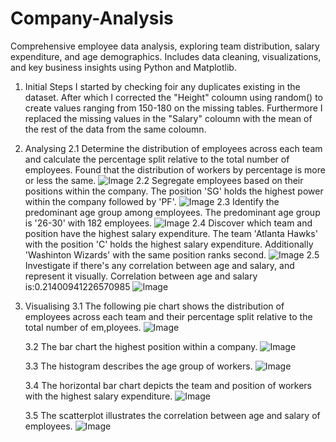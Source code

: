 # Company-Analysis
Comprehensive employee data analysis, exploring team distribution, salary expenditure, and age demographics. Includes data cleaning, visualizations, and key business insights using Python and Matplotlib.

1. Initial Steps
 I started by checking foir any duplicates existing in the dataset.
 After which I corrected the "Height" coloumn using random() to create values ranging from 150-180 on the missing tables.
 Furthermore I replaced the missing values in the "Salary" coloumn with the mean of the rest of the data from the same coloumn.

2. Analysing
   2.1
    Determine the distribution of employees across each team and calculate the percentage split relative to the total number of employees.
    Found that the distribution of workers by percentage is more or less the same.
    ![Image](https://github.com/user-attachments/assets/b79f5e7b-8207-434f-89b9-78081ac80d5a)
   2.2
    Segregate employees based on their positions within the company.
    The position 'SG' holds the highest power within the company followed by 'PF'.
    ![Image](https://github.com/user-attachments/assets/69fb91c1-ce6c-4613-9722-51d4430c8774)
   2.3
    Identify the predominant age group among employees.
    The predominant age group is '26-30' with 182 employees.
    ![Image](https://github.com/user-attachments/assets/baa0ebf8-91af-42ca-b69e-0cf50e0a16f0)
   2.4
    Discover which team and position have the highest salary expenditure.
    The team 'Atlanta Hawks' with the position 'C' holds the highest salary expenditure. 
    Additionally 'Washinton Wizards' with the same position ranks second.
    ![Image](https://github.com/user-attachments/assets/45a1732f-8944-46ae-955e-3b2b01fe87e6)
   2.5
    Investigate if there's any correlation between age and salary, and represent it 
    visually.
    Correlation between age and salary is:0.21400941226570985 
    ![Image](https://github.com/user-attachments/assets/b599d840-b51e-4afa-bab2-f532b4145027)
4. Visualising
   3.1
    The following pie chart shows the distribution of employees across each team and their percentage split relative to the total number of em,ployees. 
    ![Image](https://github.com/user-attachments/assets/69343c72-dbde-4cc0-a4a0-d2400cab6865)
    
   3.2
    The bar chart the highest position within a company.
    ![Image](https://github.com/user-attachments/assets/5b6dda3d-184d-4bb3-9ea0-90e2dec0cf0b)
    
   3.3
    The histogram describes the age group of workers.
    ![Image](https://github.com/user-attachments/assets/ba4e242b-54de-47a4-a130-2172e4fb0495)
    
   3.4
    The horizontal bar chart depicts the team and position of workers with the highest salary expenditure.
    ![Image](https://github.com/user-attachments/assets/1bb4acd7-aa26-438b-8646-4de91c29f6cb)
    
   3.5
    The scatterplot illustrates the correlation between age and salary of employees.
    ![Image](https://github.com/user-attachments/assets/3eabccc5-8a61-425d-baaf-968a5e645414)
    
 
